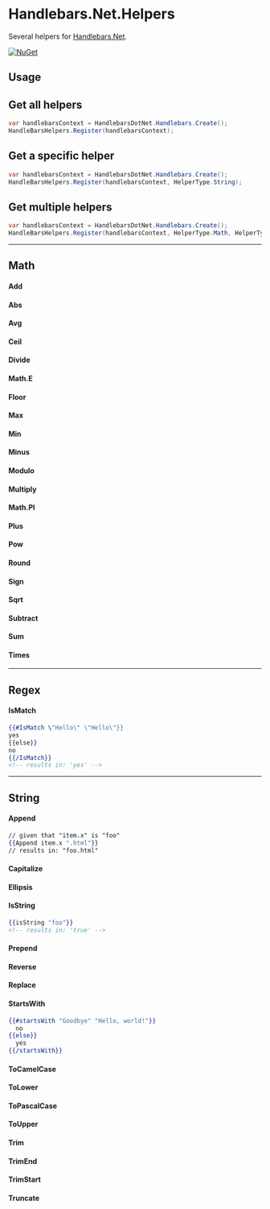 
# Handlebars.Net.Helpers
Several helpers for [Handlebars.Net](https://github.com/rexm/Handlebars.Net).

[![NuGet](https://buildstats.info/nuget/Handlebars.Net.Helpers)](https://www.nuget.org/packages/Handlebars.Net.Helpers)

## Usage

## Get all helpers
``` c#
var handlebarsContext = HandlebarsDotNet.Handlebars.Create();
HandleBarsHelpers.Register(handlebarsContext);
```

## Get a specific helper
``` c#
var handlebarsContext = HandlebarsDotNet.Handlebars.Create();
HandleBarsHelpers.Register(handlebarsContext, HelperType.String);
```

## Get multiple helpers
``` c#
var handlebarsContext = HandlebarsDotNet.Handlebars.Create();
HandleBarsHelpers.Register(handlebarsContext, HelperType.Math, HelperType.String);
```

***

## Math

#### Add

#### Abs

#### Avg

#### Ceil

#### Divide

#### Math.E

#### Floor

#### Max

#### Min

#### Minus

#### Modulo

#### Multiply

#### Math.PI

#### Plus

#### Pow

#### Round

#### Sign

#### Sqrt

#### Subtract

#### Sum

#### Times

***
## Regex

#### IsMatch
``` handlebars
{{#IsMatch \"Hello\" \"Hello\"}}
yes
{{else}}
no
{{/IsMatch}}
<!-- results in: 'yes' -->
```

***
## String

#### Append
``` handlebars
// given that "item.x" is "foo"
{{Append item.x ".html"}}
// results in: "foo.html"
```

#### Capitalize

#### Ellipsis

#### IsString
``` handlebars
{{isString "foo"}}
<!-- results in: 'true' -->
```

#### Prepend

#### Reverse

#### Replace

#### StartsWith
``` handlebars
{{#startsWith "Goodbye" "Hello, world!"}}
  no
{{else}}
  yes
{{/startsWith}}
```

#### ToCamelCase

#### ToLower

#### ToPascalCase

#### ToUpper

#### Trim

#### TrimEnd

#### TrimStart

#### Truncate


